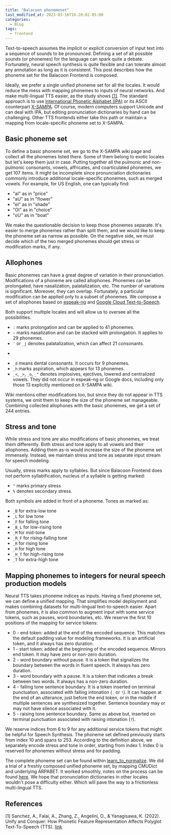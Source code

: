 ```yaml
---
title: "Balacoon phonemeset"
last_modified_at: 2023-03-16T16:20:02-05:00
categories:
  - Blog
tags:
  - frontend
---
```


Text-to-speech assumes the implicit or explicit conversion of input text into a sequence of sounds to be pronounced. Defining a set of all possible sounds (or phonemes) for the language can spark quite a debate. Fortunately, neural speech synthesis is quite flexible and can tolerate almost any annotation as long as it is consistent. This post describes how the phoneme set for the Balacoon Frontend is composed.

Ideally, we prefer a single unified phoneme set for all the locales. It would reduce the mess with mapping phonemes to inputs of neural networks. And make multi-lingual TTS easier, as the study shows [[1]](#1).
The standard approach is to use [International Phonetic Alphabet (IPA)](https://en.wikipedia.org/wiki/International_Phonetic_Alphabet) or its ASCII counterpart [X-SAMPA](https://en.wikipedia.org/wiki/X-SAMPA).
Of course, modern computers support Unicode and can deal with IPA, but editing pronunciation dictionaries by hand can be challenging. Other TTS frontends either take this path or maintain a mapping from locale-specific phoneme set to X-SAMPA.

## Basic phoneme set
To define a basic phoneme set, we go to the X-SAMPA wiki page and collect all the phonemes listed there. Some of them belong to exotic locales but let's keep them just in case. Putting together all the pulmonic and non-pulmonic consonants, vowels, affricates, and coarticulated phonemes, we get 107 items. It might be incomplete since pronunciation dictionaries commonly introduce additional locale-specific phonemes, such as merged vowels. For example, for US English, one can typically find:
* "aI" as in "price"
* "aU" as in "flower"
* "eI" as in "shade"
* "OI" as in "choice"
* "oU" as in "boat"

We make the questionable decision to keep those phonemes separate. It's easier to merge phonemes rather than split them, and we would like to keep the phoneme set as narrow as possible. On the negative side, we must decide which of the two merged phonemes should get stress or modification marks, if any.

## Allophones
Basic phonemes can have a great degree of variation in their pronunciation. Modifications of a phoneme are called allophones. Phonemes can be prolongated, have nasalization, palatalization, etc. The number of variations is significant. Moreover, they can overlap. Fortunately, a particular modification can be applied only to a subset of phonemes.
We compose a set of allophones based on [espeak-ng](https://github.com/espeak-ng/espeak-ng/tree/master/phsource) and [Google Cloud Text-to-Speech](https://cloud.google.com/text-to-speech/docs/phonemes).

Both support multiple locales and will allow us to oversee all the possibilities.
* `:` marks prolongation and can be applied to 41 phonemes. 
* `~` marks nasalization and can be stacked with prolongation. It applies to 29 phonemes.
* `'` or `_j` denotes palatalization, which can affect 21 consonants.
* ``` indicates rhotacization, applied to 11 phonemes
* `_d` means dental consonants. It occurs for 9 phonemes.
* `_h` marks aspiration, which appears for 13 phonemes.
* `_<`, `_>`, `_o`, `_"` denotes implosives, ejectives, lowered and centralized vowels. They did not occur in espeak-ng or Google docs, including only those 13 explicitly mentioned on X-SAMPA wiki.

Wiki mentions other modifications too, but since they do not appear in TTS systems, we omit them to keep the size of the phoneme set manageable. Combining collected allophones with the basic phonemes, we get a set of 244 entries.

## Stress and tone
While stress and tone are also modifications of basic phonemes, we treat them differently. Both stress and tone apply to all vowels and their allophones. Adding them as-is would increase the size of the phoneme set immensely. Instead, we maintain stress and tone as separate input stream for speech modeling.

Usually, stress marks apply to syllables.
But since Balacoon Frontend does not perform syllabification, nucleus of a syllable is getting marked:
* `"` marks primary stress
* `%` denotes secondary stress.

Both symbols are added in front of a phoneme. Tones as marked as:
* `_B` for extra-low tone
* `_L` for low tone
* `_F` for falling tone
* `_B_L` for low-rising tone
* `_M` for mid-tone
* `_R_F` for rising-falling tone
* `_R` for rising tone
* `_H` for high tone
* `_H_T` for high-rising tone
* `_T` for extra-high tone

## Mapping phonemes to integers for neural speech production models
Neural TTS takes phoneme indices as inputs. Having a fixed phoneme set, we can define a unified mapping. That simplifies model deployment and makes combining datasets for multi-lingual text-to-speech easier. Apart from phonemes, it is also common to augment input with some service tokens, such as pauses, word boundaries, etc. We reserve the first 10 positions of the mapping for service tokens:
* 0 - end token: added at the end of the encoded sequence. This matches the default padding value for modeling frameworks. It is an artificial token, and it always has zero duration.
* 1 - start token: added at the beginning of the encoded sequence. Mirrors end token. It may have zero or non-zero duration. 
* 2 - word boundary without pause. It is a token that signalizes the boundary between the words in fluent speech. It always has zero duration.
* 3 - word boundary with a pause. It is a token that indicates a break between two words. It always has a non-zero duration.
* 4 - falling tone sentence boundary. It is a token inserted on terminal punctuation, associated with falling intonation (`.` or `!`). It can happen at the end of an utterance, just before the end token, or in the middle if multiple sentences are synthesized together. Sentence boundary may or may not have silence associated with it.
* 5 - raising tone sentence boundary. Same as above but, inserted on terminal punctuation associated with raising intonation (`?`).

We reserve indices from 6 to 9 for any additional service tokens that might be helpful for Speech Synthesis. The phoneme set defined previously starts from index 10 and spans to 253.
According to the definition above, we separately encode stress and tone in order, starting from index 1. Index 0 is reserved for phonemes without stress and for padding.

The complete phoneme set can be found within [learn_to_normalize](https://github.com/balacoon/learn_to_pronounce/tree/main/data).
We did a trial of a freshly composed unified phoneme set, by mapping CMUDict and underlying ARPABET. It worked smoothly, notes on the process can be found [here](https://github.com/balacoon/en_us_pronunciation/blob/f683b7c4d9ad8baad048b3ff8bb9f8e900ccab43/cmudict/README.md). We hope that pronunciation dictionaries in other locales wouldn't pose a difficulty either. Which will pave the way to a frictionless multi-lingual TTS.

## References
<a id="1">[1]</a>
Sanchez, A., Falai, A., Zhang, Z., Angelini, O., & Yanagisawa, K. (2022). Unify and Conquer: How Phonetic Feature Representation Affects Polyglot Text-To-Speech (TTS). [link](https://arxiv.org/abs/2207.01547)

